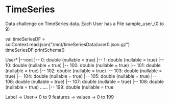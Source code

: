 # TimeSeries
Data challenge on TimeSeries data. 
Each User has a File sample_user_(0 to 9)

val timeSeriesDF = sqlContext.read.json("/mnt/timeSeriesData/user0.json.gz")
timeSeriesDF.printSchema()

User*
|--root 
    |-- 0: double (nullable = true)
    |-- 1: double (nullable = true) 
    |-- 10: double (nullable = true)
    |-- 100: double (nullable = true) 
    |-- 101: double (nullable = true) 
    |-- 102: double (nullable = true) 
    |-- 103: double (nullable = true) 
    |-- 104: double (nullable = true) 
    |-- 105: double (nullable = true) 
    |-- 106: double (nullable = true)
    |-- 107: double (nullable = true) 
    |-- 108: double (nullable = true)
    ......
    |-- 199: double (nullable = true
    

Label    -> User-> 0 to 9
features -> values -> 0 to 199
